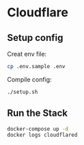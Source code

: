 # Cloudflare

## Setup config

Creat env file:

```bash
cp .env.sample .env
```

Compile config:

```bash
./setup.sh
```

## Run the Stack

```bash
docker-compose up -d
docker logs cloudflared
```